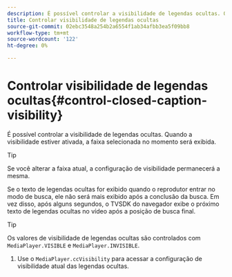 ```yaml
---
description: É possível controlar a visibilidade de legendas ocultas. Quando a visibilidade estiver ativada, a faixa selecionada no momento será exibida.
title: Controlar visibilidade de legendas ocultas
source-git-commit: 02ebc3548a254b2a6554f1ab34afbb3ea5f09bb8
workflow-type: tm+mt
source-wordcount: '122'
ht-degree: 0%

---
```


# Controlar visibilidade de legendas ocultas{#control-closed-caption-visibility}

É possível controlar a visibilidade de legendas ocultas. Quando a visibilidade estiver ativada, a faixa selecionada no momento será exibida.

>[!TIP]
>
>Se você alterar a faixa atual, a configuração de visibilidade permanecerá a mesma.

Se o texto de legendas ocultas for exibido quando o reprodutor entrar no modo de busca, ele não será mais exibido após a conclusão da busca. Em vez disso, após alguns segundos, o TVSDK do navegador exibe o próximo texto de legendas ocultas no vídeo após a posição de busca final.

>[!TIP]
>
>Os valores de visibilidade de legendas ocultas são controlados com `MediaPlayer.VISIBLE` e `MediaPlayer.INVISIBLE`.

1. Use o `MediaPlayer.ccVisibility` para acessar a configuração de visibilidade atual das legendas ocultas.
